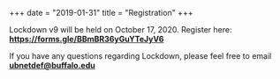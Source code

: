 +++
date = "2019-01-31"
title = "Registration"
+++

Lockdown v9 will be held on October 17, 2020. Register here: **https://forms.gle/BBmBR36yGuYTeJyV6**


If you have any questions regarding Lockdown, please feel free to email **ubnetdef@buffalo.edu**
